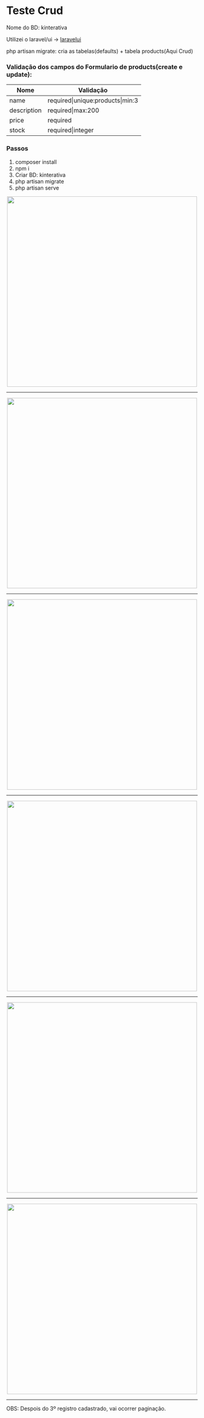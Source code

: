 # Teste Crud

Nome do BD: kinterativa

Utilizei o laravel/ui -> [laravelui](https://github.com/laravel/ui)

php artisan migrate: cria as tabelas(defaults) + tabela products(Aqui Crud)

### Validação dos campos do Formulario de products(create e update):

<table>
    <thead>
        <th>Nome</th>
        <th>Validação</th>
    </thead>
    <tbody>
        <tr>
            <td>name</td>
            <td>required|unique:products|min:3</td>
        </tr>    
        <tr>
            <td>description</td>
            <td>required|max:200</td>
        </tr>  
        <tr>
            <td>price</td>
            <td>required</td>
        </tr> 
        <tr>
            <td>stock</td>
            <td>required|integer</td>
        </tr>    
    </tbody>    
</table>    

### Passos
1. composer install
2. npm i
3. Criar BD: kinterativa 
4. php artisan migrate
5. php artisan serve

<div align="center">
<img src="https://user-images.githubusercontent.com/12189352/154075440-24dcaebe-3209-45da-9824-f65358523ab9.jpg" width="500px"/>
</div>
<hr />
<div align="center">
<img src="https://user-images.githubusercontent.com/12189352/154075706-35dad27e-4ede-40f6-8e99-2b94875dd8ad.jpg" width="500px"/>
</div>
<hr />
<div align="center">
<img src="https://user-images.githubusercontent.com/12189352/154075955-0b2cdde9-ecaa-43e6-b733-1ad0f91cb629.jpg" width="500px"/>
</div>
<hr />
<div align="center">
<img src="https://user-images.githubusercontent.com/12189352/154076039-bfa9f637-ddf6-404a-9803-3abe24d69824.jpg" width="500px"/>
</div>
<hr />
<div align="center">
<img src="https://user-images.githubusercontent.com/12189352/154076189-d4a83c33-97af-4ad4-a5d7-498f81e256cf.jpg" width="500px"/>
</div>
<hr />
<div align="center">
<img src="https://user-images.githubusercontent.com/12189352/154076263-94515329-3905-4860-b42a-fcec24b8fce3.jpg" width="500px"/>
</div>
<hr />    

OBS: Despois do 3º registro cadastrado, vai ocorrer paginação.
